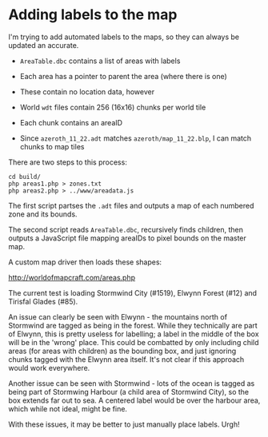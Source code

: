 # Adding labels to the map

I'm trying to add automated labels to the maps, so they can always be updated an accurate.

* `AreaTable.dbc` contains a list of areas with labels
 * Each area has a pointer to parent the area (where there is one)
 * These contain no location data, however

* World `wdt` files contain 256 (16x16) chunks per world tile
 * Each chunk contains an areaID
 * Since `azeroth_11_22.adt` matches `azeroth/map_11_22.blp`, I can match chunks to map tiles

There are two steps to this process:

    cd build/
    php areas1.php > zones.txt
    php areas2.php > ../www/areadata.js

The first script partses the `.adt` files and outputs a map of each numbered zone and its bounds.

The second script reads `AreaTable.dbc`, recursively finds children, then outputs a JavaScript file mapping areaIDs to pixel bounds on the master map.

A custom map driver then loads these shapes:

http://worldofmapcraft.com/areas.php

The current test is loading Stormwind City (#1519), Elwynn Forest (#12) and Tirisfal Glades (#85).

An issue can clearly be seen with Elwynn - the mountains north of Stormwind are tagged as being in the forest.
While they technically are part of Elwynn, this is pretty useless for labelling; a label in the middle
of the box will be in the 'wrong' place. This could be combatted by only including child areas (for areas 
with children) as the bounding box, and just ignoring chunks tagged with the Elwynn area itself. It's not clear
if this approach would work everywhere.

Another issue can be seen with Stormwind - lots of the ocean is tagged as being part of Stormwing Harbour 
(a child area of Stormwind City), so the box extends far out to sea. A centered label would be over the harbour 
area, which while not ideal, might be fine.

With these issues, it may be better to just manually place labels. Urgh!

